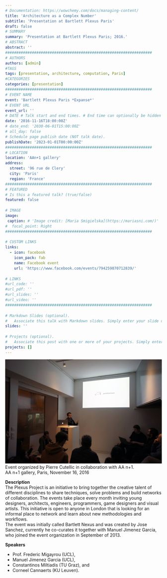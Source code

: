 ```yaml
---
# Documentation: https://wowchemy.com/docs/managing-content/
title: 'Architecture as a Complex Number'
subtitle: 'Presentation at Bartlett Plexus Paris'
draft: false
# SUMMARY
summary: 'Presentation at Bartlett Plexus Paris; 2016.'
# ABSTRACT 
abstract: ''
##################################################################
# AUTHORS 
authors: [admin]
#TAGS
tags: [presentation, architecture, computation, Paris]
#CATEGORIES
categories: [presentation]
##################################################################
# EVENT NAME 
event: 'Bartlett Plexus Paris *Expanse*'
# EVENT URL 
event_url: ''
# DATE # Talk start and end times. # End time can optionally be hidden by prefixing the line with `#`.
date: '2016-11-16T18:00:00Z'
# date_end: '2030-06-01T15:00:00Z'
# all_day: false
# Schedule page publish date (NOT talk date).
publishDate: '2023-01-01T00:00:00Z'
##################################################################
# LOCATION 
location: 'AAn+1 gallery'
address:
  street: '96 rue de Clery'
  city: 'Paris'
  region: 'France'
##################################################################
# FEATURED
# Is this a featured talk? (true/false)
featured: false

# IMAGE 
image:
 caption: # 'Image credit: [Maria Smigielska](https://mariasni.com/)'
#  focal_point: Right
##################################################################

# CUSTOM LINKS 
links:
  - icon: facebook
    icon_pack: fab
    name: Facebook event
    url: 'https://www.facebook.com/events/794259870712839/'

# LINKS 
#url_code: ''
#url_pdf: ''
#url_slides: ''
#url_video: ''
##################################################################

# Markdown Slides (optional).
#   Associate this talk with Markdown slides. Simply enter your slide deck's filename without extension. Otherwise, set `slides = ""`.
slides: ''

# Projects (optional).
#   Associate this post with one or more of your projects. Simply enter your project's folder or file name without extension. Otherwise, set `projects = []`.
projects: []
---
```

![](/images/16-plexus-paris.jpg)
Event organized by Pierre Cutellic in collaboration with AA n+1.  
AA n+1 gallery, Paris, November 16, 2016

**Description**  
The Plexus Project is an initiative to bring together the creative talent of different disciplines to share techniques, solve problems and build networks of collaboration. The events take place every month inviting young designers, architects, engineers, programmers, game designers and visual artists. This initiative is open to anyone in London that is looking for an informal place to network and learn about new methodologies and workflows.  
The event was initially called Bartlett Nexus and was created by Jose Sanchez, currently he co-curates it together with Manuel Jimenez Garcia, who joined the event organization in September of 2013.

**Speakers**
- Prof. Frederic Migayrou (UCL),
- Manuel Jimenez Garcia (UCL), 
- Constantinos Miltiadis (TU Graz), and
- Corneel Cannaerts (KU Leuven). 

